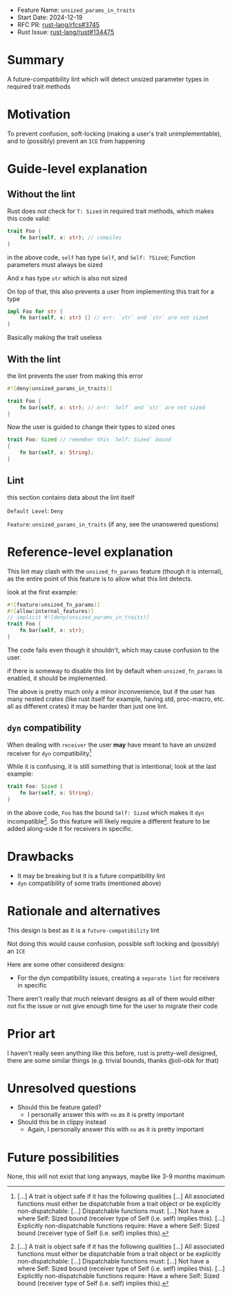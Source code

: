 - Feature Name: `unsized_params_in_traits`
- Start Date: 2024-12-19
- RFC PR: [rust-lang/rfcs#3745](https://github.com/rust-lang/rfcs/pull/3745)
- Rust Issue: [rust-lang/rust#134475](https://github.com/rust-lang/rust/issues/134475)

# Summary
[summary]: #summary

A future-compatibility lint which will detect unsized parameter types in required trait methods

# Motivation
[motivation]: #motivation

To prevent confusion, soft-locking (making a user's trait unimplementable), and to 
(possibly) prevent an `ICE` from happening

# Guide-level explanation
[guide-level-explanation]: #guide-level-explanation

## Without the lint
Rust does not check for `T: Sized` in required trait methods, which makes this code valid:
```rust
trait Foo {
    fn bar(self, x: str); // compiles
}
```

in the above code, `self` has type `Self`, and `Self: ?Sized`; Function parameters must always be sized

And x has type `str` which is also not sized

On top of that, this also prevents a user from implementing this trait for a type
```rust
impl Foo for str {
    fn bar(self, x: str) {} // err: `str` and `str` are not sized
}
```
Basically making the trait useless
## With the lint
the lint prevents the user from making this error
```rust
#![deny(unsized_params_in_traits)]

trait Foo {
    fn bar(self, x: str); // err: `Self` and `str` are not sized
}
```
Now the user is guided to change their types to sized ones
```rust
trait Foo: Sized // remember this `Self: Sized` bound
{
    fn bar(self, x: String);
}
```

## Lint
this section contains data about the lint itself

`Default Level`: `Deny`

`Feature`: `unsized_params_in_traits` (if any, see the unanswered questions)

# Reference-level explanation
[reference-level-explanation]: #reference-level-explanation

This lint may clash with the `unsized_fn_params` feature (though it is internal), as the entire point of this feature is to allow what 
this lint detects.

look at the first example:
```rust
#![feature(unsized_fn_params)]
#![allow(internal_features)]
// implicit #![deny(unsized_params_in_traits)]
trait Foo {
    fn bar(self, x: str);
}
```
The code fails even though it shouldn't, which may cause confusion to the user.

if there is someway to disable this lint by default when `unsized_fn_params` is enabled, it should be implemented.

The above is pretty much only a minor inconvenience, but if the user has many nested crates (like rust itself for example, having std, proc-macro, etc. all as different crates) it may be harder than just one lint.

## `dyn` compatibility
When dealing with `receiver` the user **may** have meant to have an unsized receiver for `dyn` compatibility[^1]

While it is confusing, it is still something that is intentional; look at the last example:
```rust
trait Foo: Sized {
    fn bar(self, x: String);
}
```

in the above code, `Foo` has the bound `Self: Sized` which makes it `dyn` incompatible[^1]. So this feature will likely require a different feature to be added along-side it for receivers in specific.


[^1]: [...] A trait is object safe if it has the following qualities [...] All associated functions must either be dispatchable from a trait object or be explicitly non-dispatchable: [...] Dispatchable functions must: [...] Not have a where Self: Sized bound (receiver type of Self (i.e. self) implies this). [...] Explicitly non-dispatchable functions require: Have a where Self: Sized bound (receiver type of Self (i.e. self) implies this).

# Drawbacks
[drawbacks]: #drawbacks

- It may be breaking but it is a future compatibility lint
- `dyn` compatibility of some traits (mentioned above)

# Rationale and alternatives
[rationale-and-alternatives]: #rationale-and-alternatives

This design is best as it is a `future-compatibility` lint

Not doing this would cause confusion, possible soft locking and (possibly) an `ICE`

Here are some other considered designs:
- For the dyn compatibility issues, creating a `separate lint` for receivers in specific

There aren't really that much relevant designs as all of them would either not fix the  issue or not give enough time for the user to migrate their code

# Prior art
[prior-art]: #prior-art

I haven't really seen anything like this before, rust is pretty-well designed, there are some similar things (e.g. trivial bounds, thanks @oli-obk for that)

# Unresolved questions
[unresolved-questions]: #unresolved-questions

- Should this be feature gated?
  - I personally answer this with `no` as it is pretty important
- Should this be in clippy instead
  - Again, I personally answer this with `no` as it is pretty important

# Future possibilities
[future-possibilities]: #future-possibilities

None, this will not exist that long anyways, maybe like 3-9 months maximum
